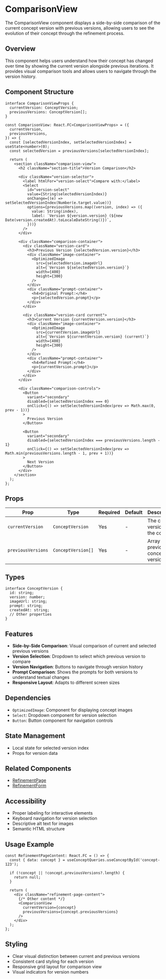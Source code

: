# ComparisonView

The ComparisonView component displays a side-by-side comparison of the current concept version with previous versions, allowing users to see the evolution of their concept through the refinement process.

## Overview

This component helps users understand how their concept has changed over time by showing the current version alongside previous iterations. It provides visual comparison tools and allows users to navigate through the version history.

## Component Structure

```tsx
interface ComparisonViewProps {
  currentVersion: ConceptVersion;
  previousVersions: ConceptVersion[];
}

const ComparisonView: React.FC<ComparisonViewProps> = ({
  currentVersion,
  previousVersions,
}) => {
  const [selectedVersionIndex, setSelectedVersionIndex] = useState<number>(0);
  const selectedVersion = previousVersions[selectedVersionIndex];
  
  return (
    <section className="comparison-view">
      <h2 className="section-title">Version Comparison</h2>
      
      <div className="version-selector">
        <label htmlFor="version-select">Compare with:</label>
        <Select
          id="version-select"
          value={String(selectedVersionIndex)}
          onChange={(e) => setSelectedVersionIndex(Number(e.target.value))}
          options={previousVersions.map((version, index) => ({
            value: String(index),
            label: `Version ${version.version} (${new Date(version.createdAt).toLocaleDateString()})`,
          }))}
        />
      </div>
      
      <div className="comparison-container">
        <div className="version-card">
          <h3>Previous Version {selectedVersion.version}</h3>
          <div className="image-container">
            <OptimizedImage
              src={selectedVersion.imageUrl}
              alt={`Version ${selectedVersion.version}`}
              width={400}
              height={300}
            />
          </div>
          <div className="prompt-container">
            <h4>Original Prompt:</h4>
            <p>{selectedVersion.prompt}</p>
          </div>
        </div>
        
        <div className="version-card current">
          <h3>Current Version {currentVersion.version}</h3>
          <div className="image-container">
            <OptimizedImage
              src={currentVersion.imageUrl}
              alt={`Version ${currentVersion.version} (current)`}
              width={400}
              height={300}
            />
          </div>
          <div className="prompt-container">
            <h4>Refined Prompt:</h4>
            <p>{currentVersion.prompt}</p>
          </div>
        </div>
      </div>
      
      <div className="comparison-controls">
        <Button
          variant="secondary"
          disabled={selectedVersionIndex === 0}
          onClick={() => setSelectedVersionIndex(prev => Math.max(0, prev - 1))}
        >
          Previous Version
        </Button>
        
        <Button
          variant="secondary"
          disabled={selectedVersionIndex === previousVersions.length - 1}
          onClick={() => setSelectedVersionIndex(prev => Math.min(previousVersions.length - 1, prev + 1))}
        >
          Next Version
        </Button>
      </div>
    </section>
  );
};
```

## Props

| Prop | Type | Required | Default | Description |
|------|------|----------|---------|-------------|
| `currentVersion` | `ConceptVersion` | Yes | - | The current version of the concept |
| `previousVersions` | `ConceptVersion[]` | Yes | - | Array of previous concept versions |

## Types

```tsx
interface ConceptVersion {
  id: string;
  version: number;
  imageUrl: string;
  prompt: string;
  createdAt: string;
  // Other properties
}
```

## Features

- **Side-by-Side Comparison**: Visual comparison of current and selected previous versions
- **Version Selection**: Dropdown to select which previous version to compare
- **Version Navigation**: Buttons to navigate through version history
- **Prompt Comparison**: Shows the prompts for both versions to understand textual changes
- **Responsive Layout**: Adapts to different screen sizes

## Dependencies

- `OptimizedImage`: Component for displaying concept images
- `Select`: Dropdown component for version selection
- `Button`: Button component for navigation controls

## State Management

- Local state for selected version index
- Props for version data

## Related Components

- [RefinementPage](../RefinementPage.md)
- [RefinementForm](./RefinementForm.md)

## Accessibility

- Proper labeling for interactive elements
- Keyboard navigation for version selection
- Descriptive alt text for images
- Semantic HTML structure

## Usage Example

```tsx
const RefinementPageContent: React.FC = () => {
  const { data: concept } = useConceptQueries.useConceptById('concept-123');
  
  if (!concept || !concept.previousVersions?.length) {
    return null;
  }
  
  return (
    <div className="refinement-page-content">
      {/* Other content */}
      <ComparisonView
        currentVersion={concept}
        previousVersions={concept.previousVersions}
      />
    </div>
  );
};
```

## Styling

- Clear visual distinction between current and previous versions
- Consistent card styling for each version
- Responsive grid layout for comparison view
- Visual indicators for version numbers 